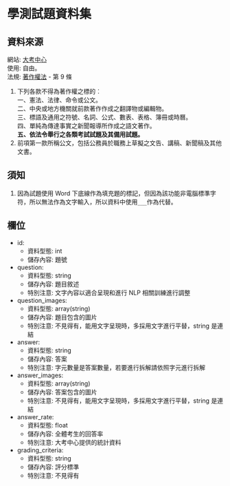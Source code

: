 # 學測試題資料集

## 資料來源
網站: [大考中心](https://www.ceec.edu.tw/)  
使用: 自由。  
法規: [著作權法](https://law.moj.gov.tw/LawClass/LawAll.aspx?PCode=J0070017) - 第 9 條
1. 下列各款不得為著作權之標的︰  
    一、憲法、法律、命令或公文。  
    二、中央或地方機關就前款著作作成之翻譯物或編輯物。  
    三、標語及通用之符號、名詞、公式、數表、表格、簿冊或時曆。  
    四、單純為傳達事實之新聞報導所作成之語文著作。  
    **五、依法令舉行之各類考試試題及其備用試題。**  
2. 前項第一款所稱公文，包括公務員於職務上草擬之文告、講稿、新聞稿及其他文書。

## 須知
1. 因為試題使用 Word 下底線作為填充題的標記，但因為該功能非電腦標準字符，所以無法作為文字輸入，所以資料中使用`___`作為代替。

## 欄位
- id:
    - 資料型態: int
    - 儲存內容: 題號
- question:
    - 資料型態: string
    - 儲存內容: 題目敘述
    - 特別注意: 文字內容以適合呈現和進行 NLP 相關訓練進行調整
- question_images: 
    - 資料型態: array(string)
    - 儲存內容: 題目包含的圖片
    - 特別注意: 不見得有，能用文字呈現時，多採用文字進行平替，string 是連結
- answer:
    - 資料型態: string
    - 儲存內容: 答案
    - 特別注意: 字元數量是答案數量，若要進行拆解請依照字元進行拆解
- answer_images:
    - 資料型態: array(string)
    - 儲存內容: 答案包含的圖片
    - 特別注意: 不見得有，能用文字呈現時，多採用文字進行平替，string 是連結
- answer_rate:
    - 資料型態: float
    - 儲存內容: 全體考生的回答率
    - 特別注意: 大考中心提供的統計資料
- grading_criteria:
    - 資料型態: string
    - 儲存內容: 評分標準
    - 特別注意: 不見得有